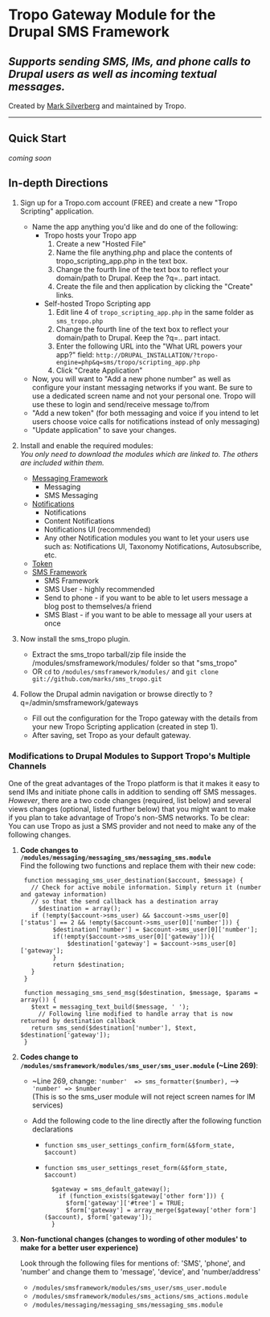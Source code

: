 Tropo Gateway Module for the Drupal SMS Framework
=================================================
_Supports sending SMS, IMs, and phone calls to Drupal users as well as incoming textual messages._
--------------------------------------------------------------------------------------------------

Created by [Mark Silverberg](http://github.com/marks) and maintained by Tropo.

* * *

## Quick Start
_coming soon_

## In-depth Directions
1. Sign up for a Tropo.com account (FREE) and create a new "Tropo Scripting" application.
	* Name the app anything you'd like and do one of the following:
		* Tropo hosts your Tropo app
			1. Create a new "Hosted File"
			2. Name the file anything.php and place the contents of tropo_scripting_app.php in the text box.
			3. Change the fourth line of the text box to reflect your domain/path to Drupal. Keep the ?q=.. part intact.
			4. Create the file and then application by clicking the "Create" links.
		* Self-hosted Tropo Scripting app
			1. Edit line 4 of `tropo_scripting_app.php` in the same folder as `sms_tropo.php`
			2. Change the fourth line of the text box to reflect your domain/path to Drupal. Keep the ?q=.. part intact.
			3. Enter the following URL into the "What URL powers your app?" field: `http://DRUPAL_INSTALLATION/?tropo-engine=php&q=sms/tropo/scripting_app.php`
			4. Click "Create Application"
	* Now, you will want to "Add a new phone number" as well as configure your instant messaging networks if you want. Be sure to use a dedicated screen name and not your personal one. Tropo will use these to login and send/receive message to/from
	* "Add a new token" (for both messaging and voice if you intend to let users choose voice calls for notifications instead of only messaging)
	* "Update application" to save your changes.
	
2. Install and enable the required modules:  
	_You only need to download the modules which are linked to. The others are included within them._
	* [Messaging Framework](http://drupal.org/project/messaging "Messaging Framework")
		* Messaging
		* SMS Messaging
	* [Notifications](http://drupal.org/project/notifications "Notifications")
		* Notifications
		* Content Notifications
		* Notifications UI (recommended)
		* Any other Notification modules you want to let your users use such as: Notifications UI, Taxonomy Notifications,  Autosubscribe, etc.
	* [Token](http://drupal.org/project/token "Token")
	* [SMS Framework](http://drupal.org/project/smsframework "SMSFramework")
		* SMS Framework
		* SMS User - highly recommended
		* Send to phone - if you want to be able to let users message a blog post to themselves/a friend
		* SMS Blast - if you want to be able to message all your users at once

3. Now install the sms_tropo plugin.
	* Extract the sms_tropo tarball/zip file inside the /modules/smsframework/modules/ folder so that "sms_tropo"
	* OR `cd` to `/modules/smsframework/modules/` and `git clone git://github.com/marks/sms_tropo.git`
	
4. Follow the Drupal admin navigation or browse directly to ?q=/admin/smsframework/gateways 
	* Fill out the configuration for the Tropo gateway with the details from your new Tropo Scripting application (created in step 1).
	* After saving, set Tropo as your default gateway.

### Modifications to Drupal Modules to Support Tropo's Multiple Channels
One of the great advantages of the Tropo platform is that it makes it easy to send IMs and initiate phone calls in addition to sending off SMS messages.  
_However_, there are a two code changes (required, list below) and several views changes (optional, listed further below) that you might want to make if you plan to take advantage of Tropo's non-SMS networks.
To be clear: You can use Tropo as just a SMS provider and not need to make any of the following changes. 

1. **Code changes to `/modules/messaging/messaging_sms/messaging_sms.module`**  
	Find the following two functions and replace them with their new code:

		function messaging_sms_user_destination($account, $message) {
		  // Check for active mobile information. Simply return it (number and gateway information)
		  // so that the send callback has a destination array
			$destination = array();
		  if (!empty($account->sms_user) && $account->sms_user[0]['status'] == 2 && !empty($account->sms_user[0]['number'])) {
				$destination['number'] = $account->sms_user[0]['number'];
				if(!empty($account->sms_user[0]['gateway'])){
					$destination['gateway'] = $account->sms_user[0]['gateway'];
				}
				return $destination;
		  }
		}

		function messaging_sms_send_msg($destination, $message, $params = array()) {
		  $text = messaging_text_build($message, ' ');
			// Following line modified to handle array that is now returned by destination callback
		  return sms_send($destination['number'], $text, $destination['gateway']);
		}
		  
2. **Codes change to `/modules/smsframework/modules/sms_user/sms_user.module` (~Line 269)**:  

	* ~Line 269, change: `'number'  => sms_formatter($number),` --> `'number' => $number`  
		(This is so the sms_user module will not reject screen names for IM services)  
	* Add the following code to the line directly after the following function declarations
	
		* `function sms_user_settings_confirm_form(&$form_state, $account)`
		* `function sms_user_settings_reset_form(&$form_state, $account)`
			
			
				$gateway = sms_default_gateway();
				  if (function_exists($gateway['other form'])) {
				    $form['gateway']['#tree'] = TRUE;
				    $form['gateway'] = array_merge($gateway['other form']($account), $form['gateway']);
				}
		  
     
3. **Non-functional changes (changes to wording of other modules' to make for a better user experience)**
	  
	Look through the following files for mentions of: 'SMS', 'phone', and 'number' and change them to 'message', 'device', and 'number/address'
	* `/modules/smsframework/modules/sms_user/sms_user.module`
	* `/modules/smsframework/modules/sms_actions/sms_actions.module`
	* `/modules/messaging/messaging_sms/messaging_sms.module`